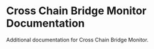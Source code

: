 # Cross Chain Bridge Monitor Documentation

Additional documentation for Cross Chain Bridge Monitor.
